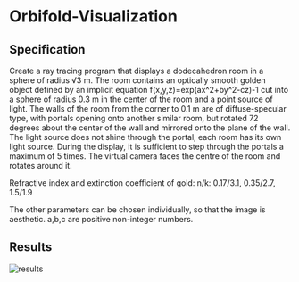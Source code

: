 # Orbifold-Visualization
## Specification
Create a ray tracing program that displays a dodecahedron room in a sphere of radius √3 m. The room contains an optically smooth golden object defined by an implicit equation f(x,y,z)=exp(ax^2+by^2-cz)-1 cut into a sphere of radius 0.3 m in the center of the room and a point source of light. The walls of the room from the corner to 0.1 m are of diffuse-specular type, with portals opening onto another similar room, but rotated 72 degrees about the center of the wall and mirrored onto the plane of the wall. The light source does not shine through the portal, each room has its own light source. During the display, it is sufficient to step through the portals a maximum of 5 times. The virtual camera faces the centre of the room and rotates around it.

Refractive index and extinction coefficient of gold: n/k: 0.17/3.1, 0.35/2.7, 1.5/1.9

The other parameters can be chosen individually, so that the image is aesthetic. a,b,c are positive non-integer numbers.

## Results
![results](results.gif)



